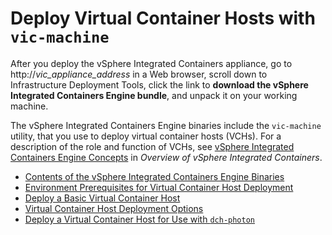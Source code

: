 <!-- THIS TOPIC IS LINKED FROM THE UI -->

# Deploy Virtual Container Hosts with `vic-machine` #

After you deploy the vSphere Integrated Containers appliance, go to  http://<i>vic_appliance_address</i> in a Web browser, scroll down to Infrastructure Deployment Tools, click the link to **download the vSphere Integrated Containers Engine bundle**, and unpack it on your working machine.

The vSphere Integrated Containers Engine binaries include the `vic-machine` utility, that you use to deploy virtual container hosts (VCHs). For a description of the role and function of VCHs, see [vSphere Integrated Containers Engine Concepts](../vic_overview/introduction.md#concepts) in *Overview of vSphere Integrated Containers*. 

* [Contents of the vSphere Integrated Containers Engine Binaries](contents_of_vic_binaries.md)
* [Environment Prerequisites for Virtual Container Host Deployment](vic_installation_prereqs.md)
* [Deploy a Basic Virtual Container Host](deploy_basic_vch.md)
* [Virtual Container Host Deployment Options](vch_installer_options.md)
* [Deploy a Virtual Container Host for Use with `dch-photon`](deploy_vch_dchphoton.md)